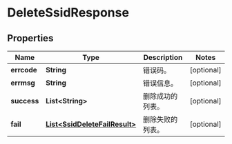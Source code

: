 
# DeleteSsidResponse

## Properties
Name | Type | Description | Notes
------------ | ------------- | ------------- | -------------
**errcode** | **String** | 错误码。 |  [optional]
**errmsg** | **String** | 错误信息。 |  [optional]
**success** | **List&lt;String&gt;** | 删除成功的列表。 |  [optional]
**fail** | [**List&lt;SsidDeleteFailResult&gt;**](SsidDeleteFailResult.md) | 删除失败的列表。 |  [optional]



